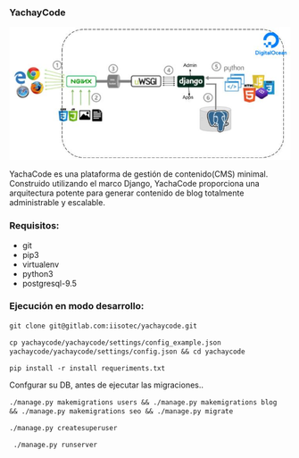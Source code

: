 ### YachayCode
![Arquitectura](arquitectura-yachaycode.jpg)

YachaCode es una plataforma de gestión de contenido(CMS) minimal. Construido utilizando el marco Django, YachaCode proporciona una arquitectura potente para generar contenido de blog totalmente administrable y escalable.

### Requisitos:
- git
- pip3 
- virtualenv 
- python3 
- postgresql-9.5

### Ejecución en modo desarrollo:

```
git clone git@gitlab.com:iisotec/yachaycode.git
```
```
cp yachaycode/yachaycode/settings/config_example.json yachaycode/yachaycode/settings/config.json && cd yachaycode
```
```
pip install -r install requeriments.txt
```
Confgurar su DB, antes de ejecutar las migraciones.. 

```
./manage.py makemigrations users && ./manage.py makemigrations blog  && ./manage.py makemigrations seo && ./manage.py migrate
```
```
./manage.py createsuperuser
```
```
 ./manage.py runserver
```
